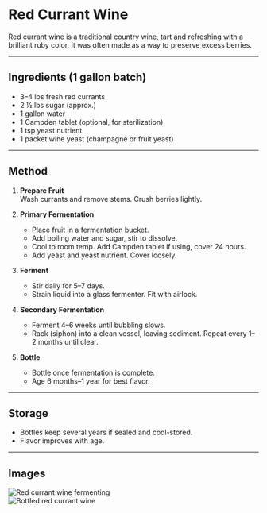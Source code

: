 # Red Currant Wine

Red currant wine is a traditional country wine, tart and refreshing with a brilliant ruby color. It was often made as a way to preserve excess berries.

---

## Ingredients (1 gallon batch)
- 3–4 lbs fresh red currants
- 2 ½ lbs sugar (approx.)
- 1 gallon water
- 1 Campden tablet (optional, for sterilization)
- 1 tsp yeast nutrient
- 1 packet wine yeast (champagne or fruit yeast)

---

## Method
1. **Prepare Fruit**  
   Wash currants and remove stems. Crush berries lightly.

2. **Primary Fermentation**  
   - Place fruit in a fermentation bucket.  
   - Add boiling water and sugar, stir to dissolve.  
   - Cool to room temp. Add Campden tablet if using, cover 24 hours.  
   - Add yeast and yeast nutrient. Cover loosely.

3. **Ferment**  
   - Stir daily for 5–7 days.  
   - Strain liquid into a glass fermenter. Fit with airlock.

4. **Secondary Fermentation**  
   - Ferment 4–6 weeks until bubbling slows.  
   - Rack (siphon) into a clean vessel, leaving sediment. Repeat every 1–2 months until clear.

5. **Bottle**  
   - Bottle once fermentation is complete.  
   - Age 6 months–1 year for best flavor.

---

## Storage
- Bottles keep several years if sealed and cool-stored.
- Flavor improves with age.

---

## Images
![Red currant wine fermenting](images/red-currant-wine-ferment.jpg)  
![Bottled red currant wine](images/red-currant-wine-bottle.jpg)  
